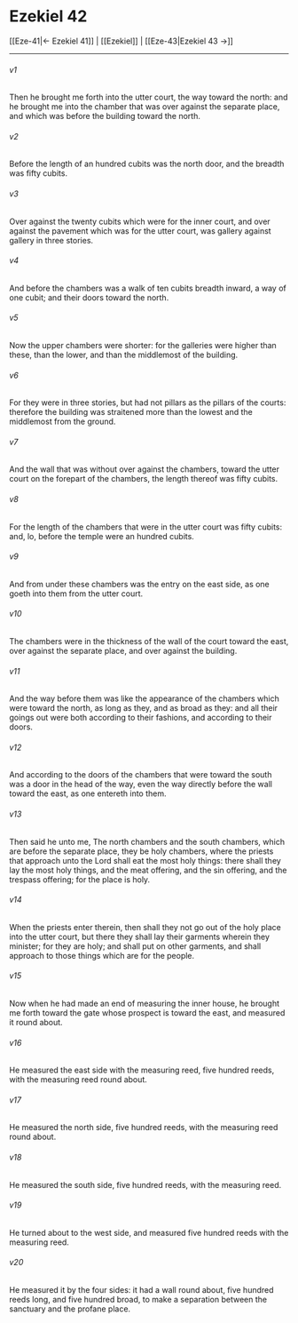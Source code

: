 # Ezekiel 42

[[Eze-41|← Ezekiel 41]] | [[Ezekiel]] | [[Eze-43|Ezekiel 43 →]]
***

###### v1
Then he brought me forth into the utter court, the way toward the north: and he brought me into the chamber that was over against the separate place, and which was before the building toward the north.
###### v2
Before the length of an hundred cubits was the north door, and the breadth was fifty cubits.
###### v3
Over against the twenty cubits which were for the inner court, and over against the pavement which was for the utter court, was gallery against gallery in three stories.
###### v4
And before the chambers was a walk of ten cubits breadth inward, a way of one cubit; and their doors toward the north.
###### v5
Now the upper chambers were shorter: for the galleries were higher than these, than the lower, and than the middlemost of the building.
###### v6
For they were in three stories, but had not pillars as the pillars of the courts: therefore the building was straitened more than the lowest and the middlemost from the ground.
###### v7
And the wall that was without over against the chambers, toward the utter court on the forepart of the chambers, the length thereof was fifty cubits.
###### v8
For the length of the chambers that were in the utter court was fifty cubits: and, lo, before the temple were an hundred cubits.
###### v9
And from under these chambers was the entry on the east side, as one goeth into them from the utter court.
###### v10
The chambers were in the thickness of the wall of the court toward the east, over against the separate place, and over against the building.
###### v11
And the way before them was like the appearance of the chambers which were toward the north, as long as they, and as broad as they: and all their goings out were both according to their fashions, and according to their doors.
###### v12
And according to the doors of the chambers that were toward the south was a door in the head of the way, even the way directly before the wall toward the east, as one entereth into them.
###### v13
Then said he unto me, The north chambers and the south chambers, which are before the separate place, they be holy chambers, where the priests that approach unto the Lord shall eat the most holy things: there shall they lay the most holy things, and the meat offering, and the sin offering, and the trespass offering; for the place is holy.
###### v14
When the priests enter therein, then shall they not go out of the holy place into the utter court, but there they shall lay their garments wherein they minister; for they are holy; and shall put on other garments, and shall approach to those things which are for the people.
###### v15
Now when he had made an end of measuring the inner house, he brought me forth toward the gate whose prospect is toward the east, and measured it round about.
###### v16
He measured the east side with the measuring reed, five hundred reeds, with the measuring reed round about.
###### v17
He measured the north side, five hundred reeds, with the measuring reed round about.
###### v18
He measured the south side, five hundred reeds, with the measuring reed.
###### v19
He turned about to the west side, and measured five hundred reeds with the measuring reed.
###### v20
He measured it by the four sides: it had a wall round about, five hundred reeds long, and five hundred broad, to make a separation between the sanctuary and the profane place. 
